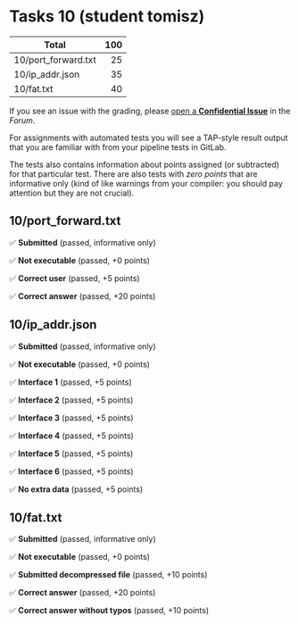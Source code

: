 # Tasks 10 (student tomisz)

| Total                                            |   100 |
|--------------------------------------------------|------:|
| 10/port_forward.txt                              |    25 |
| 10/ip_addr.json                                  |    35 |
| 10/fat.txt                                       |    40 |

If you see an issue with the grading, please
[open a **Confidential Issue**](https://gitlab.mff.cuni.cz/teaching/nswi177/2022/common/forum/-/issues/new?issue[confidential]=true&issue[title]=Grading+Tasks+10)
in the _Forum_.


For assignments with automated tests you will see a TAP-style result output
that you are familiar with from your pipeline tests in GitLab.

The tests also contains information about points assigned (or subtracted)
for that particular test. There are also tests with _zero points_ that
are informative only (kind of like warnings from your compiler: you
should pay attention but they are not crucial).

## 10/port_forward.txt

✅ **Submitted** (passed, informative only)

✅ **Not executable** (passed, +0 points)

✅ **Correct user** (passed, +5 points)

✅ **Correct answer** (passed, +20 points)



## 10/ip_addr.json

✅ **Submitted** (passed, informative only)

✅ **Not executable** (passed, +0 points)

✅ **Interface 1** (passed, +5 points)

✅ **Interface 2** (passed, +5 points)

✅ **Interface 3** (passed, +5 points)

✅ **Interface 4** (passed, +5 points)

✅ **Interface 5** (passed, +5 points)

✅ **Interface 6** (passed, +5 points)

✅ **No extra data** (passed, +5 points)



## 10/fat.txt

✅ **Submitted** (passed, informative only)

✅ **Not executable** (passed, +0 points)

✅ **Submitted decompressed file** (passed, +10 points)

✅ **Correct answer** (passed, +20 points)

✅ **Correct answer without typos** (passed, +10 points)



